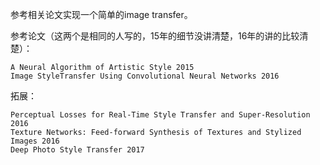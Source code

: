 
参考相关论文实现一个简单的image transfer。

参考论文（这两个是相同的人写的，15年的细节没讲清楚，16年的讲的比较清楚）：

    A Neural Algorithm of Artistic Style 2015
    Image StyleTransfer Using Convolutional Neural Networks 2016

拓展：

    Perceptual Losses for Real-Time Style Transfer and Super-Resolution 2016
    Texture Networks: Feed-forward Synthesis of Textures and Stylized Images 2016
    Deep Photo Style Transfer 2017
